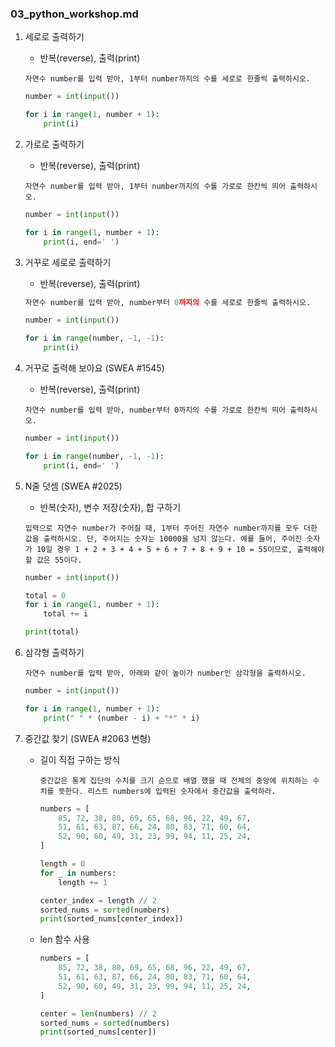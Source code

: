 ### 03_python_workshop.md

1. 세로로 출력하기

   - 반복(reverse), 출력(print)

   ```
   자연수 number를 입력 받아, 1부터 number까지의 수를 세로로 한줄씩 출력하시오.
   ```

   ```python
   number = int(input())
   
   for i in range(1, number + 1):
       print(i)
   ```

   

2. 가로로 출력하기 

   * 반복(reverse), 출력(print)

   ```
   자연수 number를 입력 받아, 1부터 number까지의 수를 가로로 한칸씩 띄어 출력하시오.
   ```

   ```python
   number = int(input())
   
   for i in range(1, number + 1):
       print(i, end=' ')
   ```

   

3. 거꾸로 세로로 출력하기

   - 반복(reverse), 출력(print)

   ```python
   자연수 number를 입력 받아, number부터 0까지의 수를 세로로 한줄씩 출력하시오.
   ```

   ```python
   number = int(input())
   
   for i in range(number, -1, -1):
       print(i)
   ```

   

4. 거꾸로 출력해 보아요 (SWEA #1545)

   * 반복(reverse), 출력(print)

   ```
   자연수 number를 입력 받아, number부터 0까지의 수를 가로로 한칸씩 띄어 출력하시오.
   ```

   ```python
   number = int(input())
   
   for i in range(number, -1, -1):
       print(i, end=' ')
   ```

   

5. N줄 덧셈 (SWEA #2025)

   - 반복(숫자), 변수 저장(숫자), 합 구하기

   ```
   입력으로 자연수 number가 주어질 때, 1부터 주어진 자연수 number까지를 모두 더한 값을 출력하시오. 단, 주어지는 숫자는 10000을 넘지 않는다. 예를 들어, 주어진 숫자가 10일 경우 1 + 2 + 3 + 4 + 5 + 6 + 7 + 8 + 9 + 10 = 55이므로, 출력해야 할 값은 55이다.
   ```

   ```python
   number = int(input())
   
   total = 0
   for i in range(1, number + 1):
       total += i
   
   print(total)
   ```

   

6. 삼각형 출력하기 

   ```
   자연수 number를 입력 받아, 아래와 같이 높이가 number인 삼각형을 출력하시오.
   ```
   
   ```python
   number = int(input())
   
   for i in range(1, number + 1):
       print(" " * (number - i) + "*" * i)
   ```




7. 중간값 찾기 (SWEA #2063 변형)

   - 길이 직접 구하는 방식

     ```
     중간값은 통계 집단의 수치를 크기 순으로 배열 했을 때 전체의 중앙에 위치하는 수치를 뜻한다. 리스트 numbers에 입력된 숫자에서 중간값을 출력하라.
     ```

     ```python
     numbers = [
         85, 72, 38, 80, 69, 65, 68, 96, 22, 49, 67,
         51, 61, 63, 87, 66, 24, 80, 83, 71, 60, 64,
         52, 90, 60, 49, 31, 23, 99, 94, 11, 25, 24,
     ]
     
     length = 0
     for _ in numbers:
         length += 1
     
     center_index = length // 2
     sorted_nums = sorted(numbers)
     print(sorted_nums[center_index])
     ```


   - len 함수 사용

     ```python
     numbers = [
         85, 72, 38, 80, 69, 65, 68, 96, 22, 49, 67,
         51, 61, 63, 87, 66, 24, 80, 83, 71, 60, 64,
         52, 90, 60, 49, 31, 23, 99, 94, 11, 25, 24,
     ]
     
     center = len(numbers) // 2
     sorted_nums = sorted(numbers)
     print(sorted_nums[center])
     ```

     

